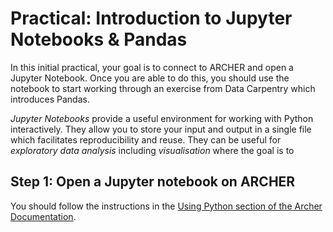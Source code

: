 # Practical: Introduction to Jupyter Notebooks & Pandas

In this initial practical, your goal is to connect to ARCHER and open a Jupyter Notebook. Once you are able to do this, you should use the notebook to start working through an exercise from Data Carpentry which introduces Pandas.

*Jupyter Notebooks* provide a useful environment for working with Python interactively. They allow you to store your input and output in a single file which facilitates reproducibility and reuse. They can be useful for *exploratory data analysis* including *visualisation* where the goal is to 

## Step 1: Open a Jupyter notebook on ARCHER

You should follow the instructions in the [Using Python section of the Archer Documentation](https://docs.archer2.ac.uk/user-guide/python/). 
